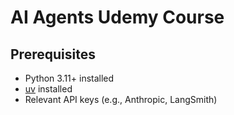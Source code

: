 # AI Agents Udemy Course

## Prerequisites

- Python 3.11+ installed
- [uv](https://docs.astral.sh/uv/) installed
- Relevant API keys (e.g., Anthropic, LangSmith)
